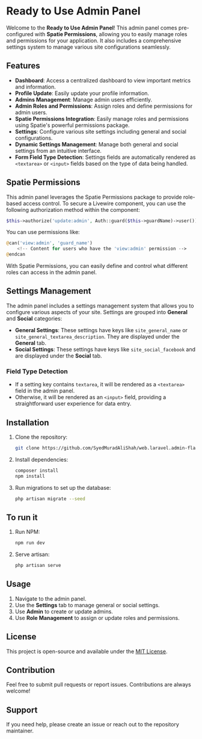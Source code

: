 # Ready to Use Admin Panel

Welcome to the **Ready to Use Admin Panel**! This admin panel comes pre-configured with **Spatie Permissions**, allowing you to easily manage roles and permissions for your application. It also includes a comprehensive settings system to manage various site configurations seamlessly.

## Features

- **Dashboard**: Access a centralized dashboard to view important metrics and information.
- **Profile Update**: Easily update your profile information.
- **Admins Management**: Manage admin users efficiently.
- **Admin Roles and Permissions**: Assign roles and define permissions for admin users.
- **Spatie Permissions Integration**: Easily manage roles and permissions using Spatie's powerful permissions package.
- **Settings**: Configure various site settings including general and social configurations.
- **Dynamic Settings Management**: Manage both general and social settings from an intuitive interface.
- **Form Field Type Detection**: Settings fields are automatically rendered as `<textarea>` or `<input>` fields based on the type of data being handled.

## Spatie Permissions

This admin panel leverages the Spatie Permissions package to provide role-based access control. To secure a Livewire component, you can use the following authorization method within the component:

```php
$this->authorize('update:admin', Auth::guard($this->guardName)->user());
```

You can use permissions like:

```php
@can('view:admin', 'guard_name')
    <!-- Content for users who have the 'view:admin' permission -->
@endcan
```

With Spatie Permissions, you can easily define and control what different roles can access in the admin panel.

## Settings Management

The admin panel includes a settings management system that allows you to configure various aspects of your site. Settings are grouped into **General** and **Social** categories:

- **General Settings**: These settings have keys like `site_general_name` or `site_general_textarea_description`. They are displayed under the **General** tab.
- **Social Settings**: These settings have keys like `site_social_facebook` and are displayed under the **Social** tab.

### Field Type Detection

- If a setting key contains `textarea`, it will be rendered as a `<textarea>` field in the admin panel.
- Otherwise, it will be rendered as an `<input>` field, providing a straightforward user experience for data entry.

## Installation

1. Clone the repository:
   ```bash
   git clone https://github.com/SyedMuradAliShah/web.laravel.admin-flare.git
   ```
2. Install dependencies:
   ```bash
   composer install
   npm install
   ```
3. Run migrations to set up the database:
   ```bash
   php artisan migrate --seed
   ```


## To run it

1. Run NPM:
   ```bash
   npm run dev
   ```
2. Serve artisan:
   ```bash
   php artisan serve
   ```

## Usage

1. Navigate to the admin panel.
2. Use the **Settings** tab to manage general or social settings.
3. Use **Admin** to create or update admins.
4. Use **Role Management** to assign or update roles and permissions.

## License

This project is open-source and available under the [MIT License](LICENSE).

## Contribution

Feel free to submit pull requests or report issues. Contributions are always welcome!

## Support

If you need help, please create an issue or reach out to the repository maintainer.

